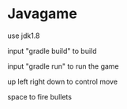 # Javagame
use jdk1.8

input "gradle build" to build

input "gradle run" to run the game

up left right down to control move

space to fire bullets

